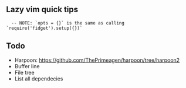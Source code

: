 


## Lazy vim quick tips
```
  -- NOTE: `opts = {}` is the same as calling `require('fidget').setup({})`
```


## Todo
- Harpoon: https://github.com/ThePrimeagen/harpoon/tree/harpoon2
- Buffer line
- File tree
- List all dependecies

